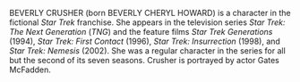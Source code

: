 BEVERLY CRUSHER (born BEVERLY CHERYL HOWARD) is a character in the fictional _Star Trek_ franchise. She appears in the television series _Star Trek: The Next Generation_ (_TNG_) and the feature films _Star Trek Generations_ (1994), _Star Trek: First Contact_ (1996), _Star Trek: Insurrection_ (1998), and _Star Trek: Nemesis_ (2002). She was a regular character in the series for all but the second of its seven seasons. Crusher is portrayed by actor Gates McFadden.
